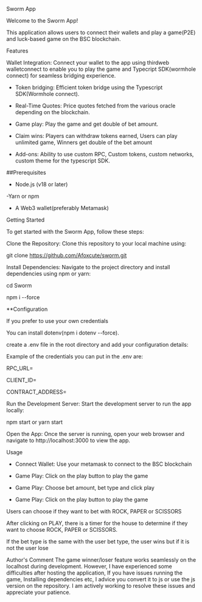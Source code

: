 Sworm App

Welcome to the Sworm App! 

This application allows users to connect their wallets and play a game(P2E) and luck-based game on the BSC blockchain.

Features

Wallet Integration: Connect your wallet to the app using thirdweb walletconnect to enable you to play the game and Typecript SDK(wormhole connect) for seamless bridging experience.

- Token bridging: Efficient token bridge using the Typescript SDK(Wormhole connect). 

- Real-Time Quotes: Price quotes fetched from the various oracle depending on the blockchain. 

- Game play: Play the game and get double of bet amount. 

- Claim wins: Players can withdraw tokens earned, Users can play unlimited game, Winners get double of the bet amount

- Add-ons: Ability to use custom RPC, Custom tokens, custom networks, custom theme for the typescript SDK.

##Prerequisites 

- Node.js (v18 or later)

-Yarn or npm 

- A Web3 wallet(preferably Metamask)

Getting Started

To get started with the Sworm App, follow these steps:

Clone the Repository: Clone this repository to your local machine using:

git clone https://github.com/Afoxcute/sworm.git

Install Dependencies: Navigate to the project directory and install dependencies using npm or yarn:

cd Sworm

npm i --force

**Configuration

If you prefer to use your own credentials


You can install dotenv(npm i dotenv --force).

create a .env file in the root directory and add your configuration details:

Example of the credentials you can put in the .env are:

RPC_URL=

CLIENT_ID=

CONTRACT_ADDRESS=

Run the Development Server: Start the development server to run the app locally:

npm start or yarn start


Open the App: Once the server is running, open your web browser and navigate to http://localhost:3000 to view the app.

Usage
- Connect Wallet: Use your metamask to connect to the BSC blockchain

- Game Play: Click on the play button to play the game

- Game Play: Choose bet amount, bet type and click play

- Game Play: Click on the play button to play the game

Users can choose if they want to bet with ROCK, PAPER or SCISSORS

After clicking on PLAY, there is a timer for the house to determine if they want to choose ROCK, PAPER or SCISSORS.

If the bet type is the same with the user bet type, the user wins but if it is not the user lose

Author's Comment
The game winner/loser feature works seamlessly on the localhost during development. However, I have experienced some difficulties after hosting the application, If you have issues running the game, Installing dependencies etc, I advice you convert it to js or use the js version on the repository. I am actively working to resolve these issues and appreciate your patience.

 
